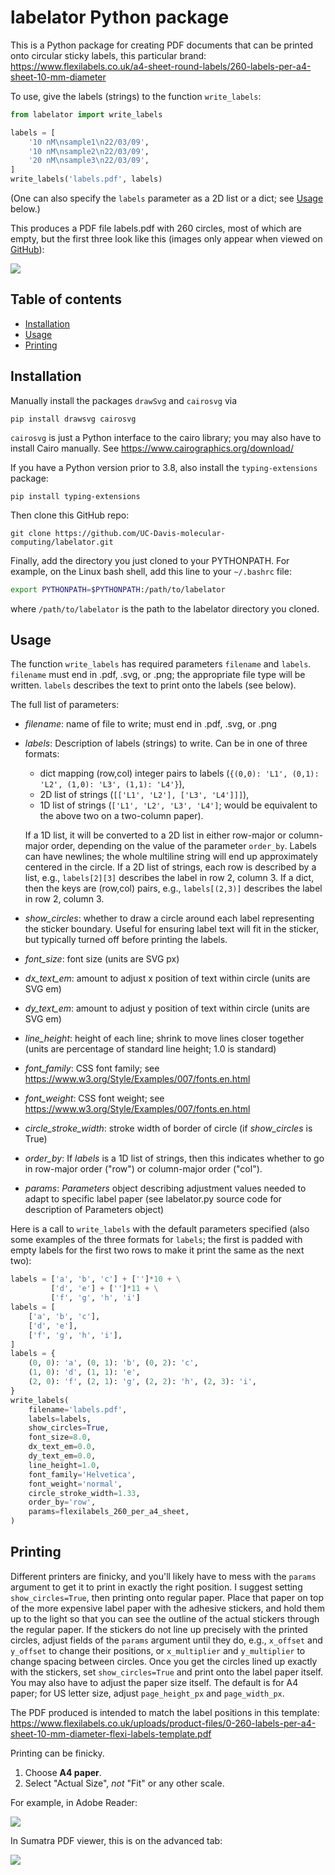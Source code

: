 # labelator Python package

This is a Python package for creating PDF documents that can be printed onto circular sticky labels, this particular brand:
https://www.flexilabels.co.uk/a4-sheet-round-labels/260-labels-per-a4-sheet-10-mm-diameter

To use, give the labels (strings) to the function `write_labels`:

```python
from labelator import write_labels

labels = [
    '10 nM\nsample1\n22/03/09',
    '10 nM\nsample2\n22/03/09',
    '20 nM\nsample3\n22/03/09',
]
write_labels('labels.pdf', labels)
```

(One can also specify the `labels` parameter as a 2D list or a dict; see [Usage](#usage) below.)

This produces a PDF file labels.pdf with 260 circles, most of which are empty, but the first three look like this (images only appear when viewed on [GitHub](https://github.com/UC-Davis-molecular-computing/labelator#readme)):

![](images/three_labels.png)





## Table of contents

* [Installation](#installation)
* [Usage](#usage)
* [Printing](#printing)





## Installation

<!-- Two options:

### pip (recommended)

To install, run

```
pip install labelator
```


### clone repo -->

Manually install the packages `drawSvg` and `cairosvg` via

```
pip install drawsvg cairosvg
```

`cairosvg` is just a Python interface to the cairo library; you may also have to install Cairo manually. See https://www.cairographics.org/download/

If you have a Python version prior to 3.8, also install the `typing-extensions` package:

```
pip install typing-extensions
```

Then clone this GitHub repo:

```
git clone https://github.com/UC-Davis-molecular-computing/labelator.git
```

Finally, add the directory you just cloned to your PYTHONPATH. For example, on the Linux bash shell, add this line to your `~/.bashrc` file:

```bash
export PYTHONPATH=$PYTHONPATH:/path/to/labelator
```

where `/path/to/labelator` is the path to the labelator directory you cloned.





## Usage

The function `write_labels` has required parameters `filename` and `labels`. `filename` must end in .pdf, .svg, or .png; the appropriate file type will be written. `labels` describes the text to print onto the labels (see below). 

The full list of parameters:

- *filename*: 
    name of file to write; must end in .pdf, .svg, or .png
- *labels*:
    Description of labels (strings) to write.
    Can be in one of three formats:
    
    - dict mapping (row,col) integer pairs to labels (`{(0,0): 'L1', (0,1): 'L2', (1,0): 'L3', (1,1): 'L4'}`),
    - 2D list of strings (`[['L1', 'L2'], ['L3', 'L4']]]`),
    - 1D list of strings (`['L1', 'L2', 'L3', 'L4']`; would be equivalent to the above two on a two-column paper).
    
    If a 1D list, it will be converted to a 2D list in either row-major or column-major
    order, depending on the value of the parameter `order_by`.
    Labels can have newlines; the whole multiline string
    will end up approximately centered in the circle.
    If a 2D list of strings, each row is described by a list, e.g., `labels[2][3]` describes the label in row 2, column 3.
    If a dict, then the keys are (row,col) pairs, e.g., `labels[(2,3)]` describes the label in row 2, column 3.
- *show_circles*:
    whether to draw a circle around each label representing the sticker boundary.
    Useful for ensuring label text will fit in the sticker, but typically turned off
    before printing the labels.
- *font_size*:
    font size 
    (units are SVG px)
- *dx_text_em*:
    amount to adjust x position of text within circle 
    (units are SVG em)
- *dy_text_em*:
    amount to adjust y position of text within circle 
    (units are SVG em)
- *line_height*:
    height of each line; shrink to move lines closer together 
    (units are percentage of standard line height; 1.0 is standard)
- *font_family*:
    CSS font family; see https://www.w3.org/Style/Examples/007/fonts.en.html
- *font_weight*:
    CSS font weight; see https://www.w3.org/Style/Examples/007/fonts.en.html
- *circle_stroke_width*:
    stroke width of border of circle (if *show_circles* is True)
- *order_by*:
    If *labels* is a 1D list of strings, then this indicates whether to go in row-major order
    ("row") or column-major order ("col").
- *params*:
    *Parameters* object describing adjustment values needed to adapt to specific label paper
    (see labelator.py source code for description of Parameters object)

Here is a call to `write_labels` with the default parameters specified (also some examples of the three formats for `labels`; the first is padded with empty labels for the first two rows to make it print the same as the next two):

```python
labels = ['a', 'b', 'c'] + ['']*10 + \
         ['d', 'e'] + ['']*11 + \
         ['f', 'g', 'h', 'i']
labels = [
    ['a', 'b', 'c'], 
    ['d', 'e'], 
    ['f', 'g', 'h', 'i'],
]
labels = {
    (0, 0): 'a', (0, 1): 'b', (0, 2): 'c',
    (1, 0): 'd', (1, 1): 'e',
    (2, 0): 'f', (2, 1): 'g', (2, 2): 'h', (2, 3): 'i',
}
write_labels(
    filename='labels.pdf',
    labels=labels,
    show_circles=True,
    font_size=8.0,
    dx_text_em=0.0,
    dy_text_em=0.0,
    line_height=1.0,
    font_family='Helvetica',
    font_weight='normal',
    circle_stroke_width=1.33,
    order_by='row',
    params=flexilabels_260_per_a4_sheet,
)
```


## Printing

Different printers are finicky, and you'll likely have to mess with the `params` argument to get it to print in exactly the right position. I suggest setting `show_circles=True`, then printing onto regular paper. Place that paper on top of the more expensive label paper with the adhesive stickers, and hold them up to the light so that you can see the outline of the actual stickers through the regular paper. If the stickers do not line up precisely with the printed circles, adjust fields of the `params` argument until they do, e.g., `x_offset` and `y_offset` to change their positions, or `x_multiplier` and `y_multiplier` to change spacing between circles. Once you get the circles lined up exactly with the stickers, set `show_circles=True` and print onto the label paper itself. You may also have to adjust the paper size itself. The default is for A4 paper; for US letter size, adjust `page_height_px` and `page_width_px`.

The PDF produced is intended to match the label positions in this template: https://www.flexilabels.co.uk/uploads/product-files/0-260-labels-per-a4-sheet-10-mm-diameter-flexi-labels-template.pdf

Printing can be finicky. 

1. Choose **A4 paper**.
2. Select "Actual Size", *not* "Fit" or any other scale.

For example, in Adobe Reader:

![](images/print_screenshot_adobe_reader.png)

In Sumatra PDF viewer, this is on the advanced tab:

![](images/print_screenshot_sumatra.png)